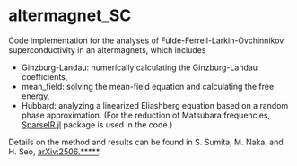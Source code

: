 # altermagnet_SC
Code implementation for the analyses of Fulde-Ferrell-Larkin-Ovchinnikov superconductivity in an altermagnets, which includes
- Ginzburg-Landau: numerically calculating the Ginzburg-Landau coefficients,
- mean_field: solving the mean-field equation and calculating the free energy,
- Hubbard: analyzing a linearized Eliashberg equation based on a random phase approximation. (For the reduction of Matsubara frequencies, [SparseIR.jl](https://github.com/SpM-lab/SparseIR.jl/tree/main) package is used in the code.)

Details on the method and results can be found in S. Sumita, M. Naka, and H. Seo, [arXiv:2506.*****](https://arxiv.org/abs/2506.*****).
